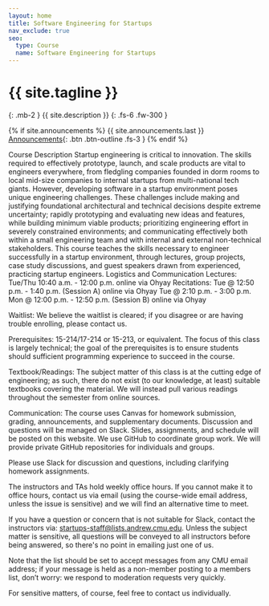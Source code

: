 ```yaml
---
layout: home
title: Software Engineering for Startups
nav_exclude: true
seo:
  type: Course
  name: Software Engineering for Startups
---
```


# {{ site.tagline }}
{: .mb-2 }
{{ site.description }}
{: .fs-6 .fw-300 }

{% if site.announcements %}
{{ site.announcements.last }}
[Announcements](announcements.md){: .btn .btn-outline .fs-3 }
{% endif %}



Course Description
Startup engineering is critical to innovation. The skills required to effectively prototype, launch, and scale products are vital to engineers everywhere, from fledgling companies founded in dorm rooms to local mid-size companies to internal startups from multi-national tech giants. However, developing software in a startup environment poses unique engineering challenges. These challenges include making and justifying foundational architectural and technical decisions despite extreme uncertainty; rapidly prototyping and evaluating new ideas and features, while building minimum viable products; prioritizing engineering effort in severely constrained environments; and communicating effectively both within a small engineering team and with internal and external non-technical stakeholders. This course teaches the skills necessary to engineer successfully in a startup environment, through lectures, group projects, case study discussions, and guest speakers drawn from experienced, practicing startup engineers.
Logistics and Communication
Lectures: Tue/Thu 10:40 a.m. - 12:00 p.m. online via Ohyay
Recitations:
Tue @ 12:50 p.m. - 1:40 p.m. (Session A) online via Ohyay
Tue @ 2:10 p.m. - 3:00 p.m. Mon @ 12:00 p.m. - 12:50 p.m. (Session B) online via Ohyay

Waitlist: We believe the waitlist is cleared; if you disagree or are having trouble enrolling, please contact us.

Prerequisites: 15-214/17-214 or 15-213, or equivalent. The focus of this class is largely technical; the goal of the prerequisites is to ensure students should sufficient programming experience to succeed in the course.

Textbook/Readings: The subject matter of this class is at the cutting edge of engineering; as such, there do not exist (to our knowledge, at least) suitable textbooks covering the material. We will instead pull various readings throughout the semester from online sources.

Communication: The course uses Canvas for homework submission, grading, announcements, and supplementary documents. Discussion and questions will be managed on Slack. Slides, assignments, and schedule will be posted on this website. We use GitHub to coordinate group work. We will provide private GitHub repositories for individuals and groups.

Please use Slack for discussion and questions, including clarifying homework assignments.

The instructors and TAs hold weekly office hours. If you cannot make it to office hours, contact us via email (using the course-wide email address, unless the issue is sensitive) and we will find an alternative time to meet.

If you have a question or concern that is not suitable for Slack, contact the instructors via: startups-staff@lists.andrew.cmu.edu. Unless the subject matter is sensitive, all questions will be conveyed to all instructors before being answered, so there's no point in emailing just one of us.

Note that the list should be set to accept messages from any CMU email address; if your message is held as a non-member posting to a members list, don’t worry: we respond to moderation requests very quickly.

For sensitive matters, of course, feel free to contact us individually.